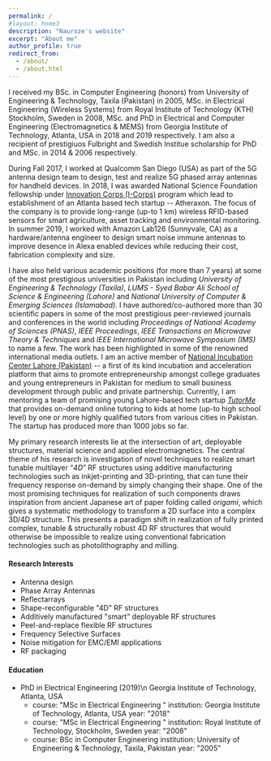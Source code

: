 ```yaml
---
permalink: /
#layout: home3
description: "Nauroze's website"
excerpt: "About me"
author_profile: true
redirect_from: 
  - /about/
  - /about.html
---
```

I received my BSc. in Computer Engineering (honors) from University of Engineering & Technology, Taxila (Pakistan) in 2005, MSc. in Electrical Engineering (Wireless Systems) from Royal Institute of Technology (KTH) Stockholm, Sweden in 2008, MSc. and PhD in Electrical and Computer Engineering (Electromagnetics & MEMS) from Georgia Institute of Technology, Atlanta, USA in 2018 and 2019 respectively. I am also a recipient of prestigiuos Fulbright and Swedish Institue scholarship for PhD and MSc. in 2014 & 2006 respectively.

During Fall 2017, I worked at Qualcomm San Diego (USA) as part of the 5G antenna design team to design, test and realize 5G phased array antennas for handheld devices. In 2018, I was awarded National Science Foundation fellowship under [Innovation Corps (I-Corps)](https://www.nsf.gov/news/special_reports/i-corps/) program which lead to establishment of an Atlanta based tech startup -- Atheraxon. The focus of the company is to provide long-range (up-to 1 km) wireless RFID-based sensors for smart agriculture, asset tracking and environmental monitoring. In summer 2019, I worked with Amazon Lab126 (Sunnyvale, CA) as a hardware/antenna engineer to design smart noise immune antennas to improve desence in Alexa enabled devices while reducing their cost, fabrication complexity and size. 

I have also held various academic positions (for more than 7 years) at some of the most prestigious universities in Pakistan including *University of Engineering & Technology (Taxila)*, *LUMS - Syed Babar Ali School of Science & Engineering (Lahore)* and *National University of Computer & Emerging Sciences (Islamabad)*. I have authored/co-authored more than 30 scientific papers in some of the most prestigious peer-reviewed journals and conferences in the world including *Proceedings of National Academy of Sciences (PNAS)*, *IEEE Proceedings*, *IEEE Transactions on Microwave Theory & Techniques* and *IEEE International Microwave Symposium (IMS)* to name a few. The work has been highlighted in some of the renowned international media outlets. I am an active member of [National Incubation Center Lahore (Pakistan)](https://niclahore.lums.edu.pk/) -- a first of its kind incubation and acceleration platform that aims to promote entrepreneurship amongst college graduates and young entrepreneurs in Pakistan for medium to small business development through public and private partnership. Currently, I am mentoring a team of promising young Lahore-based tech startup *[TutorMe](http://www.tutorme.pk)* that provides on-demand online tutoring to kids at home (up-to high school level) by one or more highly qualified tutors from various cities in Pakistan. The startup has produced more than 1000 jobs so far.

My primary research interests lie at the intersection of art, deployable structures, material science and applied electromagnetics. The central theme of his research is investigation of novel techniques to realize smart tunable multilayer “*4D*” RF structures using additive manufacturing technologies such as inkjet-printing and 3D-printing, that can tune their frequency response on-demand by simply changing their shape. One of the most promising techniques for realization of such components draws inspiration from ancient Japanese art of paper folding called *origami*, which gives a systematic methodology to transform a 2D surface into a complex 3D/4D structure. This presents a paradigm shift in realization of fully printed complex, tunable & structurally robust 4D RF structures that would otherwise be impossible to realize using conventional fabrication technologies such as photolithography and milling.

#### Research Interests

  + Antenna design
  + Phase Array Antennas
  + Reflectarrays
  + Shape-reconfigurable "4D" RF structures
  + Additively manufactured "smart" deployable RF structures
  + Peel-and-replace flexible RF structures
  + Frequency Selective Surfaces
  + Noise mitigation for EMC/EMI applications
  + RF packaging
  
#### Education
  + PhD in Electrical Engineering (2019)\n Georgia Institute of Technology, Atlanta, USA
    - course: "MSc in Electrical Engineering "
      institution: Georgia Institute of Technology, Atlanta, USA
      year: "2018"
    - course: "MSc in Electrical Engineering "
      institution: Royal Institute of Technology, Stockholm, Sweden
      year: "2008"
    - course: BSc in Computer Engineering
      institution: University of Engineering & Technology, Taxila, Pakistan
      year: "2005"

